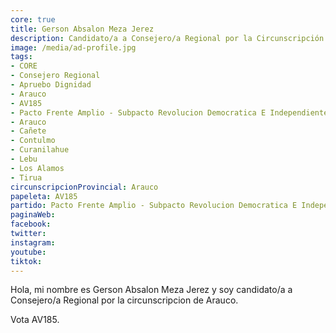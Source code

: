```yaml
---
core: true
title: Gerson Absalon Meza Jerez
description: Candidato/a a Consejero/a Regional por la Circunscripción de Arauco
image: /media/ad-profile.jpg
tags:
- CORE
- Consejero Regional
- Apruebo Dignidad
- Arauco
- AV185
- Pacto Frente Amplio - Subpacto Revolucion Democratica E Independientes - Independientes
- Arauco
- Cañete
- Contulmo
- Curanilahue
- Lebu
- Los Alamos
- Tirua
circunscripcionProvincial: Arauco
papeleta: AV185
partido: Pacto Frente Amplio - Subpacto Revolucion Democratica E Independientes - Independientes
paginaWeb:
facebook:
twitter:
instagram:
youtube:
tiktok:
---
```

Hola, mi nombre es Gerson Absalon Meza Jerez y soy candidato/a a Consejero/a Regional por la circunscripcion de Arauco.

Vota AV185.